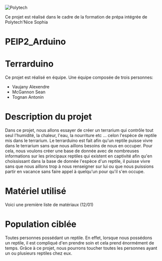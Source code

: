 ![Polytech](http://www.polytechnice.fr/jahia/jsp/jahia/templates/inc/img/polytech_nice-sophia.png)

Ce projet est réalisé dans le cadre de la formation de prépa intégrée de Polytech'Nice Sophia


# PEIP2_Arduino
# Terrarduino

Ce projet est réalisé en équipe.
Une équipe composée de trois personnes:
* Vaujany Alexendre
* McGannon Sean 
* Tognan Antonin

# Description du projet

Dans ce projet, nous allons essayer de créer un terrarium qui contrôle tout seul l'humidité, la chaleur, l'eau, la nourriture etc ...
celon l'espèce de reptile mis dans le terrarium.
Le terrarduino est fait afin qu'un reptile puisse vivre dans le terrarium sans que nous aillons besoins de nous en occuper.
Pour cela, nous voulons créer une base de donnée avec de nombreuses informations sur les principaux reptiles qui existent en captivité afin qu'en choississant dans la base de donnée l'espèce d'un reptile, il puisse vivre sans que nous aillons trop à nous renseigner sur lui ou que nous puissions partir en vacance sans faire appel à quelqu'un pour qu'il s'en occupe.

# Matériel utilisé 
Voici une première liste de matériaux (12/01)

# Population ciblée

Toutes personnes possédant un reptile.
En effet, lorsque nous possédons un reptile, il est compliqué d'en prendre soin et cela prend énormément de temps.
Grâce à ce projet, nous pourrons toucher toutes les personnes ayant un ou plusieurs reptiles chez eux.

